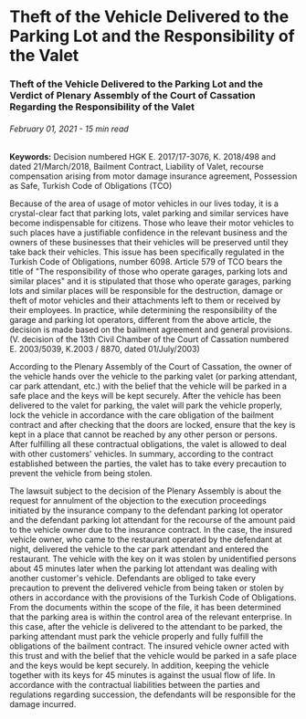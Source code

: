 <BlogMetaDecorator folder="otoparktaTeslimEdilenAracinCalinmasi" image="otoparktaTeslimEdilenAracinCalinmasi.jpg" imageAlt="car keys and a gavel next to each other" description="Theft of the Vehicle Delivered to the Parking Lot and the Verdict of Plenary Assembly of the Court of Cassation Regarding the Responsibility of the Valet" title="UnverLegal - Theft of the Vehicle Delivered to the Parking Lot and the Verdict of Plenary Assembly of the Court of Cassation Regarding the Responsibility of the Valet" />

# Theft of the Vehicle Delivered to the Parking Lot and the Responsibility of the Valet

### Theft of the Vehicle Delivered to the Parking Lot and the Verdict of Plenary Assembly of the Court of Cassation Regarding the Responsibility of the Valet

###### February 01, 2021 - 15 min read

**Keywords:** Decision numbered HGK E. 2017/17-3076, K. 2018/498 and dated 21/March/2018, Bailment Contract, Liability of Valet, recourse compensation arising from motor damage insurance agreement, Possession as Safe, Turkish Code of Obligations (TCO)

Because of the area of usage of motor vehicles in our lives today, it is a crystal-clear fact that parking lots, valet parking and similar services have become indispensable for citizens. Those who leave their motor vehicles to such places have a justifiable confidence in the relevant business and the owners of these businesses that their vehicles will be preserved until they take back their vehicles. This issue has been specifically regulated in the Turkish Code of Obligations, number 6098. Article 579 of TCO bears the title of "The responsibility of those who operate garages, parking lots and similar places" and it is stipulated that those who operate garages, parking lots and similar places will be responsible for the destruction, damage or theft of motor vehicles and their attachments left to them or received by their employees. In practice, while determining the responsibility of the garage and parking lot operators, different from the above article, the decision is made based on the bailment agreement and general provisions. (V. decision  of the 13th Civil Chamber of the Court of Cassation numbered E. 2003/5039, K.2003 / 8870, dated 01/July/2003)

According to the Plenary Assembly of the Court of Cassation, the owner of the vehicle hands over the vehicle to the parking valet (or parking attendant, car park attendant, etc.) with the belief that the vehicle will be parked in a safe place and the keys will be kept securely. After the vehicle has been delivered to the valet for parking, the valet will park the vehicle properly, lock the vehicle in accordance with the care obligation of the bailment contract and after checking that the doors are locked, ensure that the key is kept in a place that cannot be reached by any other person or persons. After fulfilling all these contractual obligations, the valet is allowed to deal with other customers' vehicles. In summary, according to the contract established between the parties, the valet has to take every precaution to prevent the vehicle from being stolen.

The lawsuit subject to the decision of the Plenary Assembly is about the request for annulment of the objection to the execution proceedings initiated by the insurance company to the defendant parking lot operator and the defendant parking lot attendant for the recourse of the amount paid to the vehicle owner due to the insurance contract. In the case, the insured vehicle owner, who came to the restaurant operated by the defendant at night, delivered the vehicle to the car park attendant and entered the restaurant. The vehicle with the key on it was stolen by unidentified persons about 45 minutes later when the parking lot attendant was dealing with another customer's vehicle. Defendants are obliged to take every precaution to prevent the delivered vehicle from being taken or stolen by others in accordance with the provisions of the Turkish Code of Obligations. From the documents within the scope of the file, it has been determined that the parking area is within the control area of the relevant enterprise. In this case, after the vehicle is delivered to the attendant to be parked, the parking attendant must park the vehicle properly and fully fulfill the obligations of the bailment contract. The insured vehicle owner acted with this trust and with the belief that the vehicle would be parked in a safe place and the keys would be kept securely. In addition, keeping the vehicle together with its keys for 45 minutes is against the usual flow of life. In accordance with the contractual liabilities between the parties and regulations regarding succession, the defendants will be responsible for the damage incurred.
